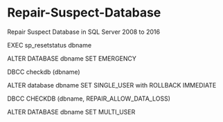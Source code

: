 # Repair-Suspect-Database

Repair Suspect Database in SQL Server 2008 to 2016



EXEC sp_resetstatus dbname

ALTER DATABASE dbname SET EMERGENCY

DBCC checkdb (dbname)

ALTER database dbname SET SINGLE_USER with ROLLBACK IMMEDIATE

DBCC CHECKDB (dbname, REPAIR_ALLOW_DATA_LOSS)

ALTER DATABASE dbname SET MULTI_USER
